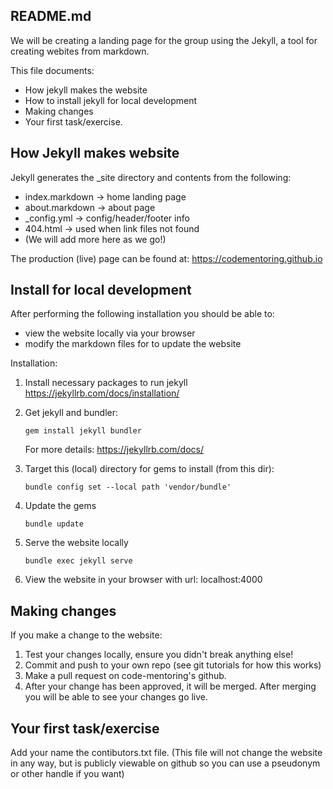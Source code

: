 README.md
---------

We will be creating a landing page for the group
using the Jekyll, a tool for creating webites from markdown.

This file documents:
* How jekyll makes the website
* How to install jekyll for local development
* Making changes
* Your first task/exercise.


How Jekyll makes website
------------------------

Jekyll generates the _site directory and contents from the following:
* index.markdown -> home landing page
* about.markdown -> about page
* _config.yml    -> config/header/footer info
* 404.html       -> used when link files not found
* (We will add more here as we go!)

The production (live) page can be found at:
    https://codementoring.github.io


Install for local development
-----------------------------

After performing the following installation you should be able to:
* view the website locally via your browser
* modify the markdown files for to update the website

Installation:
1. Install necessary packages to run jekyll
    https://jekyllrb.com/docs/installation/

2. Get jekyll and bundler:
    ```
    gem install jekyll bundler
    ```
    For more details: https://jekyllrb.com/docs/

3. Target this (local) directory for gems to install (from this dir):
    ```
    bundle config set --local path 'vendor/bundle'
    ```
4. Update the gems
    ```
    bundle update 
    ```
5. Serve the website locally
    ```
    bundle exec jekyll serve
    ```
6. View the website in your browser with url:
    localhost:4000


Making changes
--------------

If you make a change to the website:
1. Test your changes locally, ensure you didn't break anything else!
2. Commit and push to your own repo (see git tutorials for how this works)
3. Make a pull request on code-mentoring's github.
4. After your change has been approved, it will be merged.
   After merging you will be able to see your changes go live.


Your first task/exercise
------------------------
Add your name the contibutors.txt file.
(This file will not change the website in any way, 
but is publicly viewable on github so you can use a pseudonym or other handle if you want)

